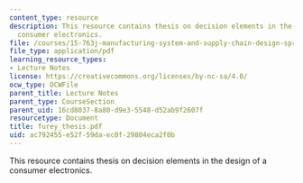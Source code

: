 ```yaml
---
content_type: resource
description: This resource contains thesis on decision elements in the design of a
  consumer electronics.
file: /courses/15-763j-manufacturing-system-and-supply-chain-design-spring-2005/ac792455e52f59daec0f29804eca2f0b_furey_thesis.pdf
file_type: application/pdf
learning_resource_types:
- Lecture Notes
license: https://creativecommons.org/licenses/by-nc-sa/4.0/
ocw_type: OCWFile
parent_title: Lecture Notes
parent_type: CourseSection
parent_uid: 16cd8037-8a80-d9e3-5548-d52ab9f2607f
resourcetype: Document
title: furey_thesis.pdf
uid: ac792455-e52f-59da-ec0f-29804eca2f0b
---
```

This resource contains thesis on decision elements in the design of a consumer electronics.